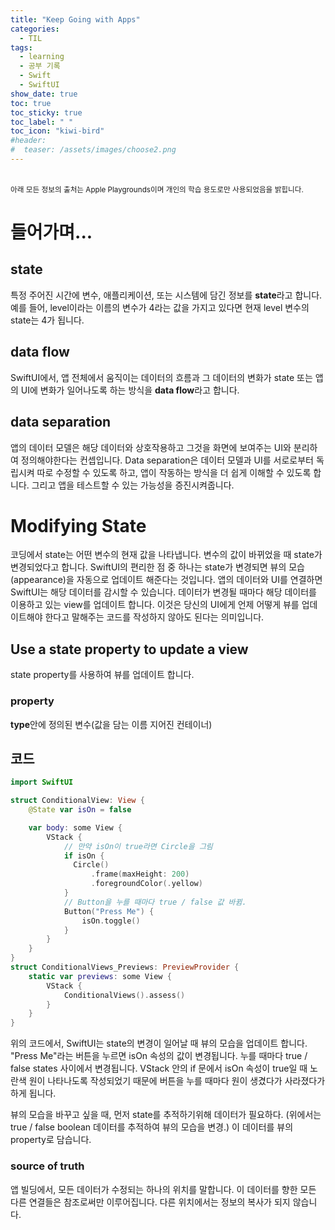 ```yaml
---
title: "Keep Going with Apps"
categories:
  - TIL
tags:
  - learning
  - 공부 기록
  - Swift
  - SwiftUI
show_date: true
toc: true
toc_sticky: true
toc_label: " "
toc_icon: "kiwi-bird"
#header:
#  teaser: /assets/images/choose2.png
---
```


<br><sub>아래 모든 정보의 출처는 Apple Playgrounds이며 개인의 학습 용도로만 사용되었음을 밝힙니다.</sub>

# 들어가며...

## state

  특정 주어진 시간에 변수, 애플리케이션, 또는 시스템에 담긴 정보를 **state**라고 합니다. 예를 들어, level이라는 이름의 변수가 4라는 값을 가지고 있다면 현재 level 변수의 state는 4가 됩니다.

## data flow  

  SwiftUI에서, 앱 전체에서 움직이는 데이터의 흐름과 그 데이터의 변화가 state 또는 앱의 UI에 변화가 일어나도록 하는 방식을 **data flow**라고 합니다.

## data separation

  앱의 데이터 모델은 해당 데이터와 상호작용하고 그것을 화면에 보여주는 UI와 분리하여 정의해야한다는 컨셉입니다. Data separation은 데이터 모델과 UI를 서로로부터 독립시켜 따로 수정할 수 있도록 하고, 앱이 작동하는 방식을 더 쉽게 이해할 수 있도록 합니다. 그리고 앱을 테스트할 수 있는 가능성을 증진시켜줍니다.

# Modifying State  

  코딩에서 state는 어떤 변수의 현재 값을 나타냅니다. 변수의 값이 바뀌었을 때 state가 변경되었다고 합니다. SwiftUI의 편리한 점 중 하나는 state가 변경되면 뷰의 모습(appearance)을 자동으로 업데이트 해준다는 것입니다. 앱의 데이터와 UI를 연결하면 SwiftUI는 해당 데이터를 감시할 수 있습니다. 데이터가 변경될 때마다 해당 데이터를 이용하고 있는 view를 업데이트 합니다. 이것은 당신의 UI에게 언제 어떻게 뷰를 업데이트해야 한다고 말해주는 코드를 작성하지 않아도 된다는 의미입니다.  

## Use a state property to update a view  

  state property를 사용하여 뷰를 업데이트 합니다.

### property  

  **type**안에 정의된 변수(값을 담는 이름 지어진 컨테이너)

## 코드  

  ```swift
  import SwiftUI  

  struct ConditionalView: View {
      @State var isOn = false

      var body: some View {
          VStack {
              // 만약 isOn이 true라면 Circle을 그림
              if isOn {
                Circle()
                    .frame(maxHeight: 200)
                    .foregroundColor(.yellow)
              }
              // Button을 누를 때마다 true / false 값 바뀜.
              Button("Press Me") {
                  isOn.toggle()
              }
          }
      }
  }
  struct ConditionalViews_Previews: PreviewProvider {
      static var previews: some View {
          VStack {
              ConditionalViews().assess()
          }
      }
  }
  ```  

  위의 코드에서, SwiftUI는 state의 변경이 일어날 때 뷰의 모습을 업데이트 합니다. "Press Me"라는 버튼을 누르면 isOn 속성의 값이 변경됩니다. 누를 때마다 true / false states 사이에서 변경됩니다. VStack 안의 if 문에서 isOn 속성이 true일 때 노란색 원이 나타나도록 작성되었기 때문에 버튼을 누를 때마다 원이 생겼다가 사라졌다가하게 됩니다.  

  뷰의 모습을 바꾸고 싶을 때, 먼저 state를 추적하기위해 데이터가 필요하다. (위에서는 true / false boolean 데이터를 추적하여 뷰의 모습을 변경.) 이 데이터를 뷰의 property로 담습니다.

### source of truth  

  앱 빌딩에서, 모든 데이터가 수정되는 하나의 위치를 말합니다. 이 데이터를 향한 모든 다른 연결들은 참조로써만 이루어집니다. 다른 위치에서는 정보의 복사가 되지 않습니다.
